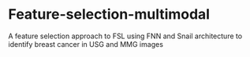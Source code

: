 # Feature-selection-multimodal
A feature selection approach to FSL using FNN and Snail architecture to identify breast cancer in USG and MMG images
